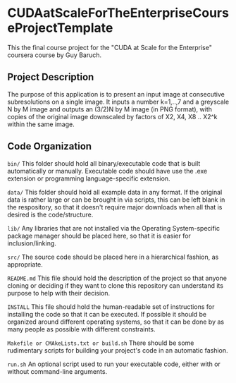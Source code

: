 # CUDAatScaleForTheEnterpriseCourseProjectTemplate
This the final course project for the "CUDA at Scale for the Enterprise"
coursera course by Guy Baruch.

## Project Description

The purpose of this application is to present an input image at consecutive subresolutions on a single image.
It inputs a number k=1,..,7 and a greyscale N by M image and outputs an (3/2)N by M image (in PNG format), with copies of the original image downscaled by factors of X2, X4, X8 .. X2^k within the same image.

## Code Organization

```bin/```
This folder should hold all binary/executable code that is built automatically or manually. Executable code should have use the .exe extension or programming language-specific extension.

```data/```
This folder should hold all example data in any format. If the original data is rather large or can be brought in via scripts, this can be left blank in the respository, so that it doesn't require major downloads when all that is desired is the code/structure.

```lib/```
Any libraries that are not installed via the Operating System-specific package manager should be placed here, so that it is easier for inclusion/linking.

```src/```
The source code should be placed here in a hierarchical fashion, as appropriate.

```README.md```
This file should hold the description of the project so that anyone cloning or deciding if they want to clone this repository can understand its purpose to help with their decision.

```INSTALL```
This file should hold the human-readable set of instructions for installing the code so that it can be executed. If possible it should be organized around different operating systems, so that it can be done by as many people as possible with different constraints.

```Makefile or CMAkeLists.txt or build.sh```
There should be some rudimentary scripts for building your project's code in an automatic fashion.

```run.sh```
An optional script used to run your executable code, either with or without command-line arguments.

